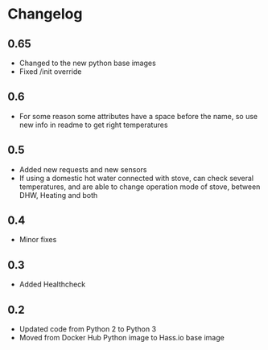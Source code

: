 # Changelog

## 0.65

- Changed to the new python base images
- Fixed /init override

## 0.6

- For some reason some attributes have a space before the name, so use new info in readme to get right temperatures

## 0.5

- Added new requests and new sensors
- If using a domestic hot water connected with stove, can check several temperatures, and are able to change operation mode of stove, between DHW, Heating and both

## 0.4

- Minor fixes

## 0.3

- Added Healthcheck

## 0.2

- Updated code from Python 2 to Python 3
- Moved from Docker Hub Python image to Hass.io base image
